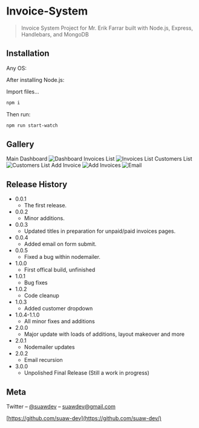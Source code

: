# Invoice-System
> Invoice System Project for Mr. Erik Farrar built with Node.js, Express, Handlebars, and MongoDB

## Installation

Any OS:

After installing Node.js:

Import files...

```sh
npm i
```
Then run:

```sh
npm run start-watch
```
## Gallery
Main Dashboard
![Dashboard](https://github.com/suaw-dev/Invoice-System/blob/Isaac/README_images/dashboard.png?raw=true)
Invoices List
![Invoices List](https://github.com/suaw-dev/Invoice-System/blob/Isaac/README_images/invoices.png?raw=true)
Customers List
![Customers List](https://github.com/suaw-dev/Invoice-System/blob/Isaac/README_images/customers.png?raw=true)
Add Invoice
![Add Invoices](https://github.com/suaw-dev/Invoice-System/blob/Isaac/README_images/add_invoice.png?raw=true)
![Email](https://github.com/suaw-dev/Invoice-System/blob/Isaac/README_images/email.png?raw=true)

## Release History

* 0.0.1
    * The first release.
* 0.0.2
    * Minor additions.
* 0.0.3
   * Updated titles in preparation for unpaid/paid invoices pages.
* 0.0.4
   * Added email on form submit.
* 0.0.5
   * Fixed a bug within nodemailer.
* 1.0.0
   * First offical build, unfinished
* 1.0.1
   * Bug fixes
* 1.0.2
   * Code cleanup
* 1.0.3
   * Added customer dropdown
* 1.0.4-1.1.0
   * All minor fixes and additions
* 2.0.0
   * Major update with loads of additions, layout makeover and more
* 2.0.1
   * Nodemailer updates
* 2.0.2
   * Email recursion
* 3.0.0
   * Unpolished Final Release (Still a work in progress)

    
## Meta

Twitter – [@suawdev](https://twitter.com/suawdev) – suawdev@gmail.com

[https://github.com/suaw-dev](https://github.com/suaw-dev/)
